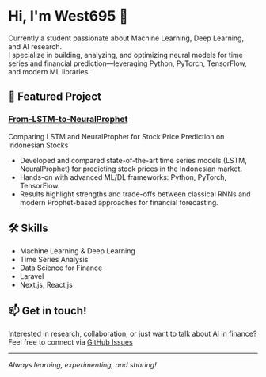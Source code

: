 # Hi, I'm West695 👋

Currently a student passionate about Machine Learning, Deep Learning, and AI research.  
I specialize in building, analyzing, and optimizing neural models for time series and financial prediction—leveraging Python, PyTorch, TensorFlow, and modern ML libraries.

## 🔬 Featured Project

### [From-LSTM-to-NeuralProphet](https://github.com/West695/From-LSTM-to-NeuralProphet)
Comparing LSTM and NeuralProphet for Stock Price Prediction on Indonesian Stocks  
- Developed and compared state-of-the-art time series models (LSTM, NeuralProphet) for predicting stock prices in the Indonesian market.
- Hands-on with advanced ML/DL frameworks: Python, PyTorch, TensorFlow.
- Results highlight strengths and trade-offs between classical RNNs and modern Prophet-based approaches for financial forecasting.

## 🛠️ Skills

- Machine Learning & Deep Learning
- Time Series Analysis
- Data Science for Finance
- Laravel
- Next.js, React.js

## 📫 Get in touch!
Interested in research, collaboration, or just want to talk about AI in finance?  
Feel free to connect via [GitHub Issues](https://github.com/West695)

---

_Always learning, experimenting, and sharing!_
